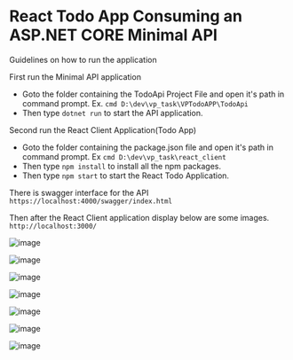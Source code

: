 # React Todo App Consuming an ASP.NET CORE Minimal API

Guidelines on how to run the application

First run the Minimal API application
- Goto the folder containing the TodoApi Project File and open it's path in command prompt. Ex. `cmd D:\dev\vp_task\VPTodoAPP\TodoApi`
- Then type `dotnet run` to start the API application.

Second run the React Client Application(Todo App)
- Goto the folder containing the package.json file and open it's path in command prompt. Ex `cmd D:\dev\vp_task\react_client`
- Then type `npm install` to install all the npm packages.
- Then type `npm start` to start the React Todo Application.

There is swagger interface for the API `https://localhost:4000/swagger/index.html`

Then after the React Client application display below are some images. `http://localhost:3000/`

![image](https://github.com/johnny-camby/react_todo_minimal_api/assets/129853285/d5f09aea-6b06-4687-b0d2-13b9345c41b6)

![image](https://github.com/johnny-camby/react_todo_minimal_api/assets/129853285/41c14a5b-f2ab-4ae3-b600-2c672cb2d3b4)

![image](https://github.com/johnny-camby/react_todo_minimal_api/assets/129853285/2f62a50a-f9a1-4280-90b8-be524380dd07)

![image](https://github.com/johnny-camby/react_todo_minimal_api/assets/129853285/ecbd12ef-1dea-43c2-913e-4a668c94dbef)

![image](https://github.com/johnny-camby/react_todo_minimal_api/assets/129853285/d0390918-9546-41cc-9823-72f9ed885fc0)

![image](https://github.com/johnny-camby/react_todo_minimal_api/assets/129853285/d05561a7-352f-4e43-aaf6-1b2b479a56ab)

![image](https://github.com/johnny-camby/react_todo_minimal_api/assets/129853285/172484ff-1e95-47ad-bca0-6b050dfe3ce5)



